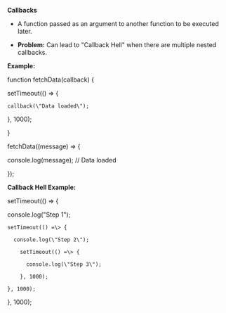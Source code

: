 **Callbacks**

- A function passed as an argument to another function to be executed
  later.

- **Problem:** Can lead to \"Callback Hell\" when there are multiple
  nested callbacks.

**Example:**

function fetchData(callback) {

  setTimeout(() =\> {

    callback(\"Data loaded\");

}, 1000);

}

fetchData((message) =\> {

console.log(message); // Data loaded

});

**Callback Hell Example:**

setTimeout(() =\> {

  console.log(\"Step 1\");

    setTimeout(() =\> {

      console.log(\"Step 2\");

        setTimeout(() =\> {

          console.log(\"Step 3\");

        }, 1000);

    }, 1000);

}, 1000);
